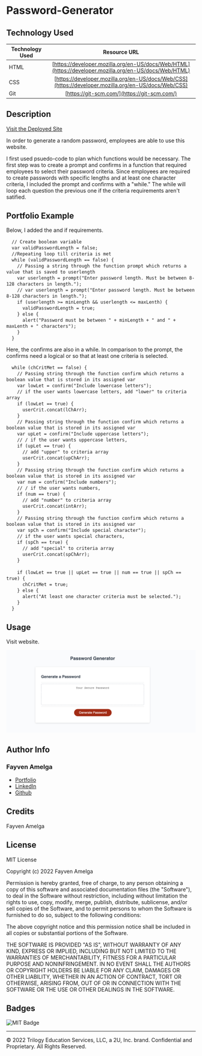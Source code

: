 # Password-Generator

## Technology Used 

| Technology Used         | Resource URL           | 
| ------------- |:-------------:| 
| HTML    | [https://developer.mozilla.org/en-US/docs/Web/HTML](https://developer.mozilla.org/en-US/docs/Web/HTML) | 
| CSS     | [https://developer.mozilla.org/en-US/docs/Web/CSS](https://developer.mozilla.org/en-US/docs/Web/CSS)      |   
| Git | [https://git-scm.com/](https://git-scm.com/)     |    

## Description 

[Visit the Deployed Site](https://famelga.github.io/Password-Generator/)

In order to generate a random password, employees are able to use this website.

I first used psuedo-code to plan which functions would be necessary. The first step was to create a prompt and confirms in a function that required employees to select their password  criteria. Since employees are required to create passwords with specific lengths and at least one character criteria, I included the prompt and confirms with a "while." The while will loop each question the previous one if the criteria requirements aren't satified.



## Portfolio Example

Below, I added the and if requirements.


```function gatherCrit() {
  // Create boolean variable
  var validPasswordLength = false;
  //Repeating loop till criteria is met
  while (validPasswordLength == false) {
    // Passing a string through the function prompt which returns a value that is saved to userlength
    var userlength = prompt("Enter password length. Must be between 8-128 characters in length.");
    // var userlength = prompt("Enter password length. Must be between 8-128 characters in length.");
    if (userlength >= minLength && userlength <= maxLenth) {
      validPasswordLength = true;
    } else {
      alert("Password must be between " + minLength + " and " +  maxLenth + " characters");
    }
  }
```

Here, the confirms are also in a while. In comparison to the prompt, the confirms need a logical or so that at least one criteria is selected.

```
  while (chCritMet == false) {
    // Passing string through the function confirm which returns a boolean value that is stored in its assigned var
    var lowLet = confirm("Include lowercase letters");
    // if the user wants lowercase letters, add "lower" to criteria array
    if (lowLet == true) {
      userCrit.concat(lChArr);
    }
    // Passing string through the function confirm which returns a boolean value that is stored in its assigned var
    var upLet = confirm("Include uppercase letters");
    // / if the user wants uppercase letters,
    if (upLet == true) {
      // add "upper" to criteria array
      userCrit.concat(upChArr);
    }
    // Passing string through the function confirm which returns a boolean value that is stored in its assigned var
    var num = confirm("Include numbers");
    // / if the user wants numbers,
    if (num == true) {
      // add "number" to criteria array
      userCrit.concat(intArr);
    }
    // Passing string through the function confirm which returns a boolean value that is stored in its assigned var
    var spCh = confirm("Include special character");
    // if the user wants special characters,
    if (spCh == true) {
      // add "special" to criteria array
      userCrit.concat(spChArr);
    }

    if (lowLet == true || upLet == true || num == true || spCh == true) {
      chCritMet = true;
    } else {
      alert("At least one character criteria must be selected.");
    }
  }
```


## Usage 

Visit website.


![Portfolio Homepage](assets/img/PW%20Gen.jpg)



## Author Info

### Fayven Amelga 


* [Portfolio](https://famelga.github.io/Portfolio/)
* [LinkedIn](https://www.linkedin.com/in/fayven-amelga-b09b17b6/)
* [Github](https://github.com/famelga)



## Credits

Fayven Amelga




## License

MIT License

Copyright (c) 2022 Fayven Amelga

Permission is hereby granted, free of charge, to any person obtaining a copy
of this software and associated documentation files (the "Software"), to deal
in the Software without restriction, including without limitation the rights
to use, copy, modify, merge, publish, distribute, sublicense, and/or sell
copies of the Software, and to permit persons to whom the Software is
furnished to do so, subject to the following conditions:

The above copyright notice and this permission notice shall be included in all
copies or substantial portions of the Software.

THE SOFTWARE IS PROVIDED "AS IS", WITHOUT WARRANTY OF ANY KIND, EXPRESS OR
IMPLIED, INCLUDING BUT NOT LIMITED TO THE WARRANTIES OF MERCHANTABILITY,
FITNESS FOR A PARTICULAR PURPOSE AND NONINFRINGEMENT. IN NO EVENT SHALL THE
AUTHORS OR COPYRIGHT HOLDERS BE LIABLE FOR ANY CLAIM, DAMAGES OR OTHER
LIABILITY, WHETHER IN AN ACTION OF CONTRACT, TORT OR OTHERWISE, ARISING FROM,
OUT OF OR IN CONNECTION WITH THE SOFTWARE OR THE USE OR OTHER DEALINGS IN THE
SOFTWARE.

## Badges

![MIT Badge](https://img.shields.io/badge/license-MIT-blue)

---

© 2022 Trilogy Education Services, LLC, a 2U, Inc. brand. Confidential and Proprietary. All Rights Reserved.
